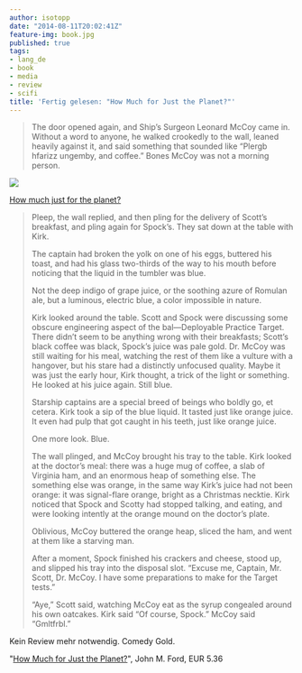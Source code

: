 ```yaml
---
author: isotopp
date: "2014-08-11T20:02:41Z"
feature-img: book.jpg
published: true
tags:
- lang_de
- book
- media
- review
- scifi
title: 'Fertig gelesen: "How Much for Just the Planet?"'
---
```

>The door opened again, and Ship’s Surgeon Leonard McCoy came in. Without a word to anyone, he walked crookedly to the wall, leaned heavily against it, and said something that sounded like “Plergb hfarizz ungemby, and coffee.” Bones McCoy was not a morning person.

[![](https://blog.koehntopp.info/uploads/2014/08/planet.jpg)](https://www.amazon.de/Much-Just-Planet-Star-Trek-ebook/dp/B000FC0PWQ)

[How much just for the planet?](https://www.amazon.de/Much-Just-Planet-Star-Trek-ebook/dp/B000FC0PWQ)

> Pleep, the wall replied, and then pling for the delivery of Scott’s breakfast, and pling again for Spock’s. They sat down at the table with Kirk.
>
> The captain had broken the yolk on one of his eggs, buttered his toast, and had his glass two-thirds of the way to his mouth before noticing that the liquid in the tumbler was blue.
>
> Not the deep indigo of grape juice, or the soothing azure of Romulan ale, but a luminous, electric blue, a color impossible in nature.
>
> Kirk looked around the table. Scott and Spock were discussing some obscure engineering aspect of the bal—Deployable Practice Target. There didn’t seem to be anything wrong with their breakfasts; Scott’s black coffee was black, Spock’s juice was pale gold. Dr. McCoy was still waiting for his meal, watching the rest of them like a vulture with a hangover, but his stare had a distinctly unfocused quality. Maybe it was just the early hour, Kirk thought, a trick of the light or something. He looked at his juice again. Still blue.
>
> Starship captains are a special breed of beings who boldly go, et cetera. Kirk took a sip of the blue liquid. It tasted just like orange juice. It even had pulp that got caught in his teeth, just like orange juice.
>
> One more look. Blue.
>
> The wall plinged, and McCoy brought his tray to the table. Kirk looked at the doctor’s meal: there was a huge mug of coffee, a slab of Virginia ham, and an enormous heap of something else. The something else was orange, in the same way Kirk’s juice had not been orange: it was signal-flare orange, bright as a Christmas necktie. Kirk noticed that Spock and Scotty had stopped talking, and eating, and were looking intently at the orange mound on the doctor’s plate.
>
> Oblivious, McCoy buttered the orange heap, sliced the ham, and went at them like a starving man.
>
> After a moment, Spock finished his crackers and cheese, stood up, and slipped his tray into the disposal slot. “Excuse me, Captain, Mr. Scott, Dr. McCoy. I have some preparations to make for the Target tests.”
>
> “Aye,” Scott said, watching McCoy eat as the syrup congealed around his own oatcakes. Kirk said “Of course, Spock.” McCoy said “Gmltfrbl.”

Kein Review mehr notwendig. Comedy Gold.

"[How Much for Just the Planet?](https://www.amazon.de/Much-Just-Planet-Star-Trek-ebook/dp/B000FC0PWQ)", John M. Ford, EUR 5.36

